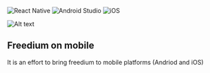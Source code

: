 
![React Native](https://img.shields.io/badge/react_native-%2320232a.svg?style=for-the-badge&logo=react&logoColor=%2361DAFB)
![Android Studio](https://img.shields.io/badge/Android%20Studio-3DDC84.svg?style=for-the-badge&logo=android-studio&logoColor=white)
![iOS](https://img.shields.io/badge/iOS-000000?style=for-the-badge&logo=ios&logoColor=white)

![Alt text](https://avatars.githubusercontent.com/u/142643505?s=200&v=4 "Freedium")


## Freedium on mobile 
It is an effort to bring freedium to mobile platforms (Andriod and iOS)
